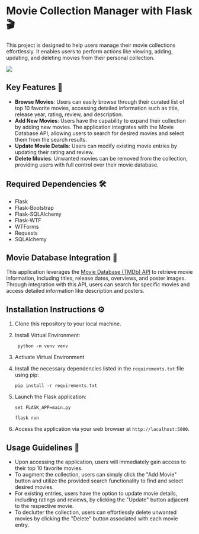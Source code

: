 # Movie Collection Manager with Flask 🎬

This project is designed to help users manage their movie collections effortlessly. 
It enables users to perform actions like viewing, adding, updating, and deleting movies from their personal collection.

<img src="https://github.com/doh6077/Top-movies/assets/134092191/31353d8d-72b7-4e4c-95f6-52e83f0c0577">

## Key Features 🌟

- **Browse Movies**: Users can easily browse through their curated list of top 10 favorite movies, accessing detailed information such as title, release year, rating, review, and description.
- **Add New Movies**: Users have the capability to expand their collection by adding new movies. The application integrates with the Movie Database API, allowing users to search for desired movies and select them from the search results.
- **Update Movie Details**: Users can modify existing movie entries by updating their rating and review.
- **Delete Movies**: Unwanted movies can be removed from the collection, providing users with full control over their movie database.

## Required Dependencies 🛠️

- Flask
- Flask-Bootstrap
- Flask-SQLAlchemy
- Flask-WTF
- WTForms
- Requests
- SQLAlchemy

## Movie Database Integration 🎥

This application leverages the [Movie Database (TMDb) API](https://www.themoviedb.org/documentation/api) to retrieve movie information, including titles, release dates, overviews, and poster images. Through integration with this API, users can search for specific movies and access detailed information like description and posters.

## Installation Instructions ⚙️

1. Clone this repository to your local machine.

2. Install Virtual Environment:
   ```
    python -m venv venv 
    ```
3. Activate Virtual Environment
4. Install the necessary dependencies listed in the `requirements.txt` file using pip:

    ```
    pip install -r requirements.txt
    ```
5. Launch the Flask application:

    ```
    set FLASK_APP=main.py
    ```
    ```
    flask run 
    ```
4. Access the application via your web browser at `http://localhost:5000`.

## Usage Guidelines 🚀

- Upon accessing the application, users will immediately gain access to their top 10 favorite movies.
- To augment the collection, users can simply click the "Add Movie" button and utilize the provided search functionality to find and select desired movies.
- For existing entries, users have the option to update movie details, including ratings and reviews, by clicking the "Update" button adjacent to the respective movie.
- To declutter the collection, users can effortlessly delete unwanted movies by clicking the "Delete" button associated with each movie entry.


